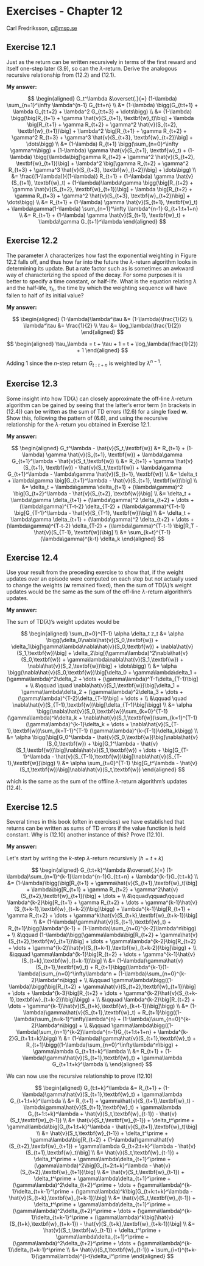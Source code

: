 # Exercises - Chapter 12

Carl Fredriksson, c@msp.se

## Exercise 12.1

Just as the return can be written recursively in terms of the first reward and itself one-step later (3.9), so can the $\lambda$-return. Derive the analogous recursive relationship from (12.2) and (12.1).

**My answer:**

$$
\begin{aligned}
G_t^\lambda &\overset{.}{=} (1-\lambda) \sum_{n=1}^\infty \lambda^{n-1} G_{t:t+n} \\
&= (1-\lambda) \bigg(G_{t:t+1} + \lambda G_{t:t+2} + \lambda^2 G_{t:t+3} + \dots\bigg) \\
&= (1-\lambda) \bigg(\big[R_{t+1} + \gamma \hat{v}(S_{t+1}, \textbf{w}_t)\big] + \lambda \big[R_{t+1} + \gamma R_{t+2} + \gamma^2 \hat{v}(S_{t+2}, \textbf{w}_{t+1})\big] + \lambda^2 \big[R_{t+1} + \gamma R_{t+2} + \gamma^2 R_{t+3} + \gamma^3 \hat{v}(S_{t+3}, \textbf{w}_{t+2})\big] + \dots\bigg) \\
&= (1-\lambda) R_{t+1} \bigg(\sum_{n=0}^\infty \gamma^n\bigg) + (1-\lambda) \gamma \hat{v}(S_{t+1}, \textbf{w}_t) + (1-\lambda) \bigg(\lambda\big[\gamma R_{t+2} + \gamma^2 \hat{v}(S_{t+2}, \textbf{w}_{t+1})\big] + \lambda^2 \big[\gamma R_{t+2} + \gamma^2 R_{t+3} + \gamma^3 \hat{v}(S_{t+3}, \textbf{w}_{t+2})\big] + \dots\bigg) \\
&= \frac{(1-\lambda)}{(1-\lambda)} R_{t+1} + (1-\lambda) \gamma \hat{v}(S_{t+1}, \textbf{w}_t) + (1-\lambda)\lambda\gamma \bigg(\big[R_{t+2} + \gamma \hat{v}(S_{t+2}, \textbf{w}_{t+1})\big] + \lambda \big[R_{t+2} + \gamma R_{t+3} + \gamma^2 \hat{v}(S_{t+3}, \textbf{w}_{t+2})\big] + \dots\bigg) \\
&= R_{t+1} + (1-\lambda) \gamma \hat{v}(S_{t+1}, \textbf{w}_t) + \lambda\gamma(1-\lambda) \sum_{n=1}^\infty \lambda^{n-1} G_{t+1:t+1+n} \\
&= R_{t+1} + (1-\lambda) \gamma \hat{v}(S_{t+1}, \textbf{w}_t) + \lambda\gamma G_{t+1}^\lambda
\end{aligned}
$$

## Exercise 12.2

The parameter $\lambda$ characterizes how fast the exponential weighting in Figure 12.2 falls off, and thus how far into the future the $\lambda$-return algorithm looks in determining its update. But a rate factor such as  is sometimes an awkward way of characterizing the speed of the decay. For some purposes it is better to specify a time constant, or half-life. What is the equation relating $\lambda$ and the half-life, $\tau_\lambda$, the time by which the weighting sequence will have fallen to half of its initial value?

**My answer:**

$$
\begin{aligned}
(1-\lambda)\lambda^\tau &= (1-\lambda)\frac{1}{2} \\
\lambda^\tau &= \frac{1}{2} \\
\tau &= \log_\lambda(\frac{1}{2})
\end{aligned}
$$

$$
\begin{aligned}
\tau_\lambda = t + \tau + 1 = t + \log_\lambda(\frac{1}{2}) + 1
\end{aligned}
$$

Adding 1 since the $n$-step return $G_{t:t+n}$ is weighted by $\lambda^{n-1}$.

## Exercise 12.3

Some insight into how TD($\lambda$) can closely approximate the off-line $\lambda$-return algorithm can be gained by seeing that the latter’s error term (in brackets in (12.4)) can be written as the sum of TD errors (12.6) for a single fixed $\textbf{w}$. Show this, following the pattern of (6.6), and using the recursive relationship for the $\lambda$-return you obtained in Exercise 12.1.

**My answer:**

$$
\begin{aligned}
G_t^\lambda - \hat{v}(S_t,\textbf{w}) &= R_{t+1} + (1-\lambda) \gamma \hat{v}(S_{t+1}, \textbf{w}) + \lambda\gamma G_{t+1}^\lambda - \hat{v}(S_t,\textbf{w}) \\
&= R_{t+1} + \gamma \hat{v}(S_{t+1}, \textbf{w}) - \hat{v}(S_t,\textbf{w}) + \lambda\gamma G_{t+1}^\lambda - \lambda\gamma \hat{v}(S_{t+1}, \textbf{w}) \\
&= \delta_t + \lambda\gamma \big[G_{t+1}^\lambda - \hat{v}(S_{t+1}, \textbf{w})\big] \\
&= \delta_t + \lambda\gamma \delta_{t+1} + (\lambda\gamma)^2 \big[G_{t+2}^\lambda - \hat{v}(S_{t+2}, \textbf{w})\big] \\
&= \delta_t + \lambda\gamma \delta_{t+1} + (\lambda\gamma)^2 \delta_{t+2} + \dots + (\lambda\gamma)^{T-t-2} \delta_{T-2} + (\lambda\gamma)^{T-t-1} \big[G_{T-1}^\lambda - \hat{v}(S_{T-1}, \textbf{w})\big] \\
&= \delta_t + \lambda\gamma \delta_{t+1} + (\lambda\gamma)^2 \delta_{t+2} + \dots + (\lambda\gamma)^{T-t-2} \delta_{T-2} + (\lambda\gamma)^{T-t-1} \big[R_T - \hat{v}(S_{T-1}, \textbf{w})\big] \\
&= \sum_{k=t}^{T-1} (\lambda\gamma)^{k-t} \delta_k
\end{aligned}
$$

## Exercise 12.4

Use your result from the preceding exercise to show that, if the weight updates over an episode were computed on each step but not actually used to change the weights ($\textbf{w}$ remained fixed), then the sum of TD($\lambda$)’s weight updates would be the same as the sum of the off-line $\lambda$-return algorithm’s updates.

**My answer:**

The sum of TD($\lambda$)’s weight updates would be

$$
\begin{aligned}
\sum_{t=0}^{T-1} \alpha \delta_t z_t &= \alpha \bigg(\delta_0\nabla\hat{v}(S_0,\textbf{w}) + \delta_1\big[\gamma\lambda\nabla\hat{v}(S_0,\textbf{w}) + \nabla\hat{v}(S_1,\textbf{w})\big] + \delta_2\big[(\gamma\lambda)^2\nabla\hat{v}(S_0,\textbf{w}) + \gamma\lambda\nabla\hat{v}(S_1,\textbf{w}) + \nabla\hat{v}(S_2,\textbf{w})\big] + \dots\bigg) \\
&= \alpha \bigg(\nabla\hat{v}(S_0,\textbf{w})\big[\delta_0 + \gamma\lambda\delta_1 + (\gamma\lambda)^2\delta_2 + \dots + (\gamma\lambda)^T-1\delta_{T-1}\big] + \\ &\qquad \quad \nabla\hat{v}(S_1,\textbf{w})\big[\delta_1 + \gamma\lambda\delta_2 + (\gamma\lambda)^2\delta_3 + \dots + (\gamma\lambda)^{T-2}\delta_{T-1}\big] + \dots + \\ &\qquad \quad \nabla\hat{v}(S_{T-1},\textbf{w})\big[\delta_{T-1}\big]\bigg) \\
&= \alpha \bigg(\nabla\hat{v}(S_0,\textbf{w})\sum_{k=0}^{T-1} (\gamma\lambda)^k\delta_k + \nabla\hat{v}(S_1,\textbf{w})\sum_{k=1}^{T-1} (\gamma\lambda)^{k-1}\delta_k + \dots + \nabla\hat{v}(S_{T-1},\textbf{w})\sum_{k=T-1}^{T-1} (\gamma\lambda)^{k-(T-1)}\delta_k\bigg) \\
&= \alpha \bigg(\big[G_0^\lambda - \hat{v}(S_0,\textbf{w})\big]\nabla\hat{v}(S_0,\textbf{w}) + \big[G_1^\lambda - \hat{v}(S_1,\textbf{w})\big]\nabla\hat{v}(S_1,\textbf{w}) + \dots + \big[G_{T-1}^\lambda - \hat{v}(S_{T-1},\textbf{w})\big]\nabla\hat{v}(S_{T-1},\textbf{w})\bigg) \\
&= \alpha \sum_{t=0}^{T-1} \big[G_t^\lambda - \hat{v}(S_t,\textbf{w})\big]\nabla\hat{v}(S_t,\textbf{w})
\end{aligned}
$$

which is the same as the sum of the offline $\lambda$-return algorithm’s updates (12.4).

## Exercise 12.5

Several times in this book (often in exercises) we have established that returns can be written as sums of TD errors if the value function is held constant. Why is (12.10) another instance of this? Prove (12.10).

**My answer:**

Let's start by writing the $k$-step $\lambda$-return recursively ($h=t+k$)

$$
\begin{aligned}
G_{t:t+k}^\lambda &\overset{.}{=} (1-\lambda)\sum_{n=1}^{k-1}\lambda^{n-1}G_{t:t+n} + \lambda^{k-1}G_{t:t+k} \\
&= (1-\lambda)\bigg(\big[R_{t+1} + \gamma\hat{v}(S_{t+1},\textbf{w}_t)\big] + \lambda\big[R_{t+1} + \gamma R_{t+2} + \gamma^2\hat{v}(S_{t+2},\textbf{w}_{t+1})\big] + \dots + \\
&\qquad\qquad\qquad \lambda^{k-2}\big[R_{t+1} + \gamma R_{t+2} + \dots + \gamma^{k-1}\hat{v}(S_{t+k-1},\textbf{w}_{t+k-2})\big]\bigg) + \lambda^{k-1}\big[R_{t+1} + \gamma R_{t+2} + \dots + \gamma^k\hat{v}(S_{t+k},\textbf{w}_{t+k-1})\big] \\
&= (1-\lambda)\gamma\hat{v}(S_{t+1},\textbf{w}_t) + R_{t+1}\bigg(\lambda^{k-1} + (1-\lambda)\sum_{n=0}^{k-2}\lambda^n\bigg) + \\
&\qquad (1-\lambda)\bigg(\gamma\lambda\big[R_{t+2} + \gamma\hat{v}(S_{t+2},\textbf{w}_{t+1})\big] + \dots + \gamma\lambda^{k-2}\big[R_{t+2} + \dots + \gamma^{k-2}\hat{v}(S_{t+k-1},\textbf{w}_{t+k-2})\big]\bigg) + \\
&\qquad \gamma\lambda^{k-1}\big[R_{t+2} + \dots + \gamma^{k-1}\hat{v}(S_{t+k},\textbf{w}_{t+k-1})\big] \\
&= (1-\lambda)\gamma\hat{v}(S_{t+1},\textbf{w}_t) + R_{t+1}\bigg(\lambda^{k-1}(1-\lambda)\sum_{n=0}^\infty\lambda^n + (1-\lambda)\sum_{n=0}^{k-2}\lambda^n\bigg) + \\
&\qquad \gamma\lambda\bigg((1-\lambda)\bigg(\big[R_{t+2} + \gamma\hat{v}(S_{t+2},\textbf{w}_{t+1})\big] + \dots + \lambda^{k-3}\big[R_{t+2} + \dots + \gamma^{k-2}\hat{v}(S_{t+k-1},\textbf{w}_{t+k-2})\big]\bigg) + \\
&\qquad \lambda^{k-2}\big[R_{t+2} + \dots + \gamma^{k-1}\hat{v}(S_{t+k},\textbf{w}_{k+t-1})\big]\bigg) \\
&= (1-\lambda)\gamma\hat{v}(S_{t+1},\textbf{w}_t) + R_{t+1}\bigg((1-\lambda)\sum_{n=k-1}^\infty\lambda^{n} + (1-\lambda)\sum_{n=0}^{k-2}\lambda^n\bigg) + \\
&\qquad \gamma\lambda\bigg((1-\lambda)\sum_{n=1}^{k-2}\lambda^{n-1}G_{t+1:t+1+n} + \lambda^{k-2}G_{t+1:t+k}\bigg) \\
&= (1-\lambda)\gamma\hat{v}(S_{t+1},\textbf{w}_t) + R_{t+1}\bigg((1-\lambda)\sum_{n=0}^\infty\lambda^n\bigg) + \gamma\lambda G_{t+1:t+k}^\lambda \\
&= R_{t+1} + (1-\lambda)\gamma\hat{v}(S_{t+1},\textbf{w}_t) + \gamma\lambda G_{t+1:t+k}^\lambda \\
\end{aligned}
$$

We can now use the recursive relationship to prove (12.10)

$$
\begin{aligned}
G_{t:t+k}^\lambda &= R_{t+1} + (1-\lambda)\gamma\hat{v}(S_{t+1},\textbf{w}_t) + \gamma\lambda G_{t+1:t+k}^\lambda \\
&= R_{t+1} + \gamma\hat{v}(S_{t+1},\textbf{w}_t) - \lambda\gamma\hat{v}(S_{t+1},\textbf{w}_t) + \gamma\lambda G_{t+1:t+k}^\lambda + \hat{v}(S_t,\textbf{w}_{t-1}) - \hat{v}(S_t,\textbf{w}_{t-1}) \\
&= \hat{v}(S_t,\textbf{w}_{t-1}) + \delta_t^\prime + \gamma\lambda\big[G_{t+1:t+k}^\lambda - \hat{v}(S_{t+1},\textbf{w}_t)\big] \\
&= \hat{v}(S_t,\textbf{w}_{t-1}) + \delta_t^\prime + \gamma\lambda\big[R_{t+2} + (1-\lambda)\gamma\hat{v}(S_{t+2},\textbf{w}_{t+1}) + \gamma\lambda G_{t+2:t+k}^\lambda - \hat{v}(S_{t+1},\textbf{w}_t)\big] \\
&= \hat{v}(S_t,\textbf{w}_{t-1}) + \delta_t^\prime + \gamma\lambda\delta_{t+1}^\prime + (\gamma\lambda)^2\big[G_{t+2:t+k}^\lambda - \hat{v}(S_{t+2},\textbf{w}_{t+1})\big] \\
&= \hat{v}(S_t,\textbf{w}_{t-1}) + \delta_t^\prime + \gamma\lambda\delta_{t+1}^\prime + (\gamma\lambda)^2\delta_{t+2}^\prime + \dots + (\gamma\lambda)^{k-1}\delta_{t+k-1}^\prime + (\gamma\lambda)^k\big[G_{t+k:t+k}^\lambda - \hat{v}(S_{t+k},\textbf{w}_{t+k-1})\big] \\
&= \hat{v}(S_t,\textbf{w}_{t-1}) + \delta_t^\prime + \gamma\lambda\delta_{t+1}^\prime + (\gamma\lambda)^2\delta_{t+2}^\prime + \dots + (\gamma\lambda)^{k-1}\delta_{t+k-1}^\prime + (\gamma\lambda)^k\big[\hat{v}(S_{t+k},\textbf{w}_{t+k-1}) - \hat{v}(S_{t+k},\textbf{w}_{t+k-1})\big] \\
&= \hat{v}(S_t,\textbf{w}_{t-1}) + \delta_t^\prime + \gamma\lambda\delta_{t+1}^\prime + (\gamma\lambda)^2\delta_{t+2}^\prime + \dots + (\gamma\lambda)^{k-1}\delta_{t+k-1}^\prime \\
&= \hat{v}(S_t,\textbf{w}_{t-1}) + \sum_{i=t}^{t+k-1}(\gamma\lambda)^{i-t}\delta_i^\prime
\end{aligned}
$$
